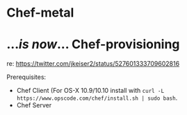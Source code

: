 Chef-metal
===
...***is now***...
Chef-provisioning
===
re: https://twitter.com/jkeiser2/status/527601333709602816

Prerequisites:

* Chef Client (For OS-X 10.9/10.10 install with `curl -L https://www.opscode.com/chef/install.sh | sudo bash`.
* Chef Server
